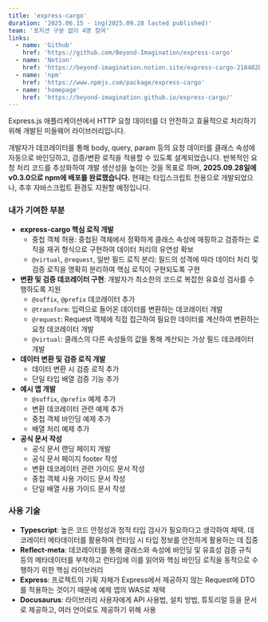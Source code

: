 ```yaml
---
title: 'express-cargo'
duration: '2025.06.15 - ing(2025.09.28 lasted published)'
team: '포지션 구분 없이 4명 참여'
links:
  - name: 'Github'
    href: 'https://github.com/Beyond-Imagination/express-cargo'
  - name: 'Notion'
    href: 'https://beyond-imagination.notion.site/express-cargo-218402b8431380928b39cc773b90c0c9'
  - name: 'npm'
    href: 'https://www.npmjs.com/package/express-cargo'
  - name: 'homepage'
    href: 'https://beyond-imagination.github.io/express-cargo/'
---
```


Express.js 애플리케이션에서  HTTP 요청 데이터를 더 안전하고 효율적으로 처리하기 위해 개발된 미들웨어 라이브러리입니다.

개발자가 데코레이터를 통해 body, query, param 등의 요청 데이터를 클래스 속성에 자동으로 바인딩하고, 검증/변환 로직을 적용할 수 있도록 설계되었습니다. 
반복적인 요청 처리 코드를 추상화하여 개발 생산성을 높이는 것을 목표로 하며, **2025.09.28일에 v0.3.0으로 npm에 배포를 완료했습니다.** 
현재는 타입스크립트 전용으로 개발되었으나, 추후 자바스크립트 환경도 지원할 예정입니다.

### 내가 기여한 부분

- **express-cargo 핵심 로직 개발**
  - 중첩 객체 허용: 중첩된 객체에서 정확하게 클래스 속성에 매핑하고 검증하는 로직을 재귀 형식으로 구현하여 데이터 처리의 유연성 확보
  - `@virtual`, `@request`, 일반 필드 로직 분리: 필드의 성격에 따라 데이터 처리 및 검증 로직을 명확히 분리하여 핵심 로직이 구현되도록 구현
- **변환 및 검증 데코레이터 구현**: 개발자가 최소한의 코드로 복잡한 유효성 검사를 수행하도록 지원
  - `@suffix`, `@prefix` 데코레이터 추가
  - `@transform`: 입력으로 들어온 데이터를 변환하는 데코레이터 개발
  - `@request`: Request 객체에 직접 접근하여 필요한 데이터를 계산하여 변환하는 요청 데코레이터 개발
  - `@virtual`: 클래스의 다른 속성들의 값을 통해 계산되는 가상 필드 데코레이터 개발
- **데이터 변환 및 검증 로직 개발**
  - 데이터 변환 시 검증 로직 추가
  - 단일 타입 배열 검증 기능 추가
- **예시 앱 개발**
  - `@suffix`, `@prefix` 예제 추가
  - 변환 데코레이터 관련 예제 추가
  - 중첩 객체 바인딩 예제 추가
  - 배열 처리 예제 추가
- **공식 문서 작성**
  - 공식 문서 랜딩 페이지 개발
  - 공식 문서 페이지 footer 작성
  - 변환 데코레이터 관련 가이드 문서 작성
  - 중첩 객체 사용 가이드 문서 작성
  - 단일 배열 사용 가이드 문서 작성

### 사용 기술

- **Typescript**: 높은 코드 안정성과 정적 타입 검사가 필요하다고 생각하여 채택. 데코레이터 메타데이터를 활용하여 런타임 시 타입 정보를 안전하게 활용하는 데 집중
- **Reflect-meta**: 데코레이터를 통해 클래스와 속성에 바인딩 및 유효성 검증 규칙 등의 메타데이터를 부착하고 런타임에 이를 읽어와 핵심 바인딩 로직을 동적으로 수행하기 위한 핵심 라이브러리
- **Express**: 프로젝트의 기획 자체가 Express에서 제공하지 않는 Request에 DTO를 적용하는 것이기 때문에 예제 앱의 WAS로 채택
- **Docusaurus**: 라이브러리 사용자에게 API 사용법, 설치 방법, 튜토리얼 등을 문서로 제공하고, 여러 언어로도 제공하기 위해 사용
